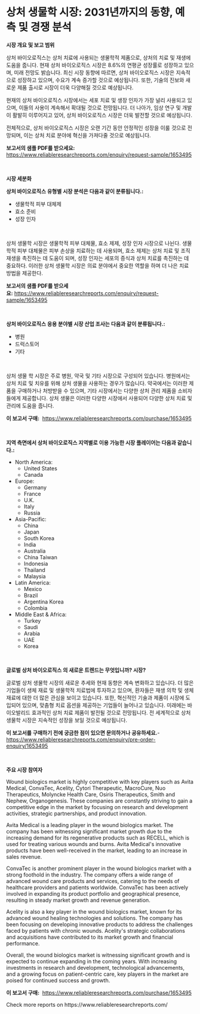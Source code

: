 <p><h1>상처 생물학 시장: 2031년까지의 동향, 예측 및 경쟁 분석</h1></p><p><strong>시장 개요 및 보고 범위</strong></p>
<p><p>상처 바이오로직스는 상처 치료에 사용되는 생물학적 제품으로, 상처의 치료 및 재생에 도움을 줍니다. 현재 상처 바이오로직스 시장은 8.6%의 연평균 성장률로 성장하고 있으며, 미래 전망도 밝습니다. 최신 시장 동향에 따르면, 상처 바이오로직스 시장은 지속적으로 성장하고 있으며, 수요가 계속 증가할 것으로 예상됩니다. 또한, 기술의 진보와 새로운 제품 출시로 시장이 더욱 다양해질 것으로 예상됩니다.</p><p>현재의 상처 바이오로직스 시장에서는 세포 치료 및 생장 인자가 가장 널리 사용되고 있으며, 이들의 사용이 계속해서 확대될 것으로 전망됩니다. 더 나아가, 임상 연구 및 개발이 활발히 이루어지고 있어, 상처 바이오로직스 시장은 더욱 발전할 것으로 예상됩니다.</p><p>전체적으로, 상처 바이오로직스 시장은 오랜 기간 동안 안정적인 성장을 이룰 것으로 전망되며, 이는 상처 치료 분야에 혁신을 가져다줄 것으로 예상됩니다.</p></p>
<p><strong>보고서의 샘플 PDF를 받으세요:</strong> <a href="https://www.reliableresearchreports.com/enquiry/request-sample/1653495">https://www.reliableresearchreports.com/enquiry/request-sample/1653495</a></p>
<p>&nbsp;</p>
<p><strong>시장 세분화</strong></p>
<p><strong>상처 바이오로직스 유형별 시장 분석은 다음과 같이 분류됩니다.:</strong></p>
<p><ul><li>생물학적 피부 대체제</li><li>효소 준비</li><li>성장 인자</li></ul></p>
<p>&nbsp;</p>
<p><p>상처 생물학 시장은 생물학적 피부 대체물, 효소 제제, 성장 인자 시장으로 나뉜다. 생물학적 피부 대체물은 피부 손상을 치료하는 데 사용되며, 효소 제제는 상처 치료 및 조직 재생을 촉진하는 데 도움이 되며, 성장 인자는 세포의 증식과 상처 치료를 촉진하는 데 중요하다. 이러한 상처 생물학 시장은 의료 분야에서 중요한 역할을 하며 더 나은 치료 방법을 제공한다.</p></p>
<p><strong>보고서의 샘플 PDF를 받으세요:</strong>&nbsp;<a href="https://www.reliableresearchreports.com/enquiry/request-sample/1653495">https://www.reliableresearchreports.com/enquiry/request-sample/1653495</a></p>
<p>&nbsp;</p>
<p><strong> 상처 바이오로직스 응용 분야별 시장 산업 조사는 다음과 같이 분류됩니다.:</strong></p>
<p><ul><li>병원</li><li>드럭스토어</li><li>기타</li></ul></p>
<p>&nbsp;</p>
<p><p>상처 생물 학 시장은 주로 병원, 약국 및 기타 시장으로 구성되어 있습니다. 병원에서는 상처 치료 및 치유를 위해 상처 생물을 사용하는 경우가 많습니다. 약국에서는 이러한 제품을 구매하거나 처방받을 수 있으며, 기타 시장에서는 다양한 상처 관리 제품을 소비자들에게 제공합니다. 상처 생물은 이러한 다양한 시장에서 사용되어 다양한 상처 치료 및 관리에 도움을 줍니다.</p></p>
<p><strong>이 보고서 구매:</strong>&nbsp; <a href="https://www.reliableresearchreports.com/purchase/1653495">https://www.reliableresearchreports.com/purchase/1653495</a></p>
<p>&nbsp;</p>
<p><strong>지역 측면에서 상처 바이오로직스 지역별로 이용 가능한 시장 플레이어는 다음과 같습니다.:</strong></p>
<p><ul>
    <li>
        North America:
        <ul>
            <li>United States</li>
            <li>Canada</li>
        </ul>
    </li>
    <li>
        Europe:
        <ul>
            <li>Germany</li>
            <li>France</li>
            <li>U.K.</li>
            <li>Italy</li>
            <li>Russia</li>
        </ul>
    </li>
    <li>
        Asia-Pacific:
        <ul>
            <li>China</li>
            <li>Japan</li>
            <li>South Korea</li>
            <li>India</li>
            <li>Australia</li>
            <li>China Taiwan</li>
            <li>Indonesia</li>
            <li>Thailand</li>
            <li>Malaysia</li>
        </ul>
    </li>
    <li>
        Latin America:
        <ul>
            <li>Mexico</li>
            <li>Brazil</li>
            <li>Argentina Korea</li>
            <li>Colombia</li>
        </ul>
    </li>
    <li>
        Middle East & Africa:
        <ul>
            <li>Turkey</li>
            <li>Saudi</li>
            <li>Arabia</li>
            <li>UAE</li>
            <li>Korea</li>
        </ul>
    </li>
    </ul></p>
<p>&nbsp;</p>
<p><strong>글로벌 상처 바이오로직스 의 새로운 트렌드는 무엇입니까? 시장?</strong></p>
<p><p>글로벌 상처 생물학 시장의 새로운 추세와 현재 동향은 계속 변화하고 있습니다. 더 많은 기업들이 생체 재료 및 생물학적 치료법에 투자하고 있으며, 환자들은 재생 의학 및 생체 재료에 대한 더 많은 관심을 보이고 있습니다. 또한, 혁신적인 기술과 제품이 시장에 도입되어 있으며, 맞춤형 치료 옵션을 제공하는 기업들이 늘어나고 있습니다. 미래에는 바이오발리드 효과적인 상처 치료 제품이 발전될 것으로 전망됩니다. 전 세계적으로 상처 생물학 시장은 지속적인 성장을 보일 것으로 예상됩니다.</p></p>
<p><strong>이 보고서를 구매하기 전에 궁금한 점이 있으면 문의하거나 공유하세요.</strong>- <a href="https://www.reliableresearchreports.com/enquiry/pre-order-enquiry/1653495">https://www.reliableresearchreports.com/enquiry/pre-order-enquiry/1653495</a></p>
<p>&nbsp;</p>
<p><strong>주요 시장 참여자</strong></p>
<p><p>Wound biologics market is highly competitive with key players such as Avita Medical, ConvaTec, Acelity, Cytori Therapeutic, MacroCure, Nuo Therapeutics, Molyncke Health Care, Osiris Therapeutics, Smith and Nephew, Organogenesis. These companies are constantly striving to gain a competitive edge in the market by focusing on research and development activities, strategic partnerships, and product innovation.</p><p>Avita Medical is a leading player in the wound biologics market. The company has been witnessing significant market growth due to the increasing demand for its regenerative products such as RECELL, which is used for treating various wounds and burns. Avita Medical's innovative products have been well-received in the market, leading to an increase in sales revenue.</p><p>ConvaTec is another prominent player in the wound biologics market with a strong foothold in the industry. The company offers a wide range of advanced wound care products and services, catering to the needs of healthcare providers and patients worldwide. ConvaTec has been actively involved in expanding its product portfolio and geographical presence, resulting in steady market growth and revenue generation.</p><p>Acelity is also a key player in the wound biologics market, known for its advanced wound healing technologies and solutions. The company has been focusing on developing innovative products to address the challenges faced by patients with chronic wounds. Acelity's strategic collaborations and acquisitions have contributed to its market growth and financial performance.</p><p>Overall, the wound biologics market is witnessing significant growth and is expected to continue expanding in the coming years. With increasing investments in research and development, technological advancements, and a growing focus on patient-centric care, key players in the market are poised for continued success and growth.</p></p>
<p><strong>이 보고서 구매:</strong>&nbsp;&nbsp;<a href="https://www.reliableresearchreports.com/purchase/1653495">https://www.reliableresearchreports.com/purchase/1653495</a></p>
<p>Check more reports on https://www.reliableresearchreports.com/</p>
